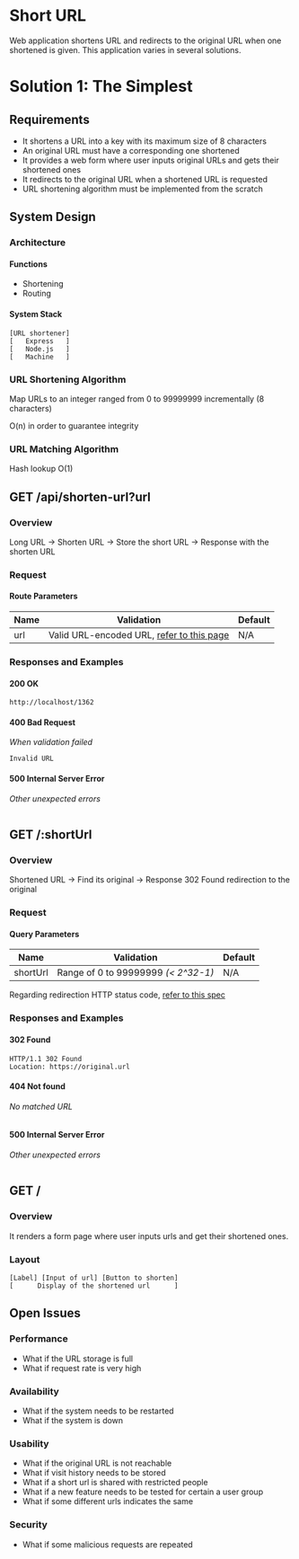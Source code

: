 # Short URL

Web application shortens URL and redirects to the original URL when one shortened is given. This application varies in several solutions.

# Solution 1: The Simplest

## Requirements

- It shortens a URL into a key with its maximum size of 8 characters
- An original URL must have a corresponding one shortened
- It provides a web form where user inputs original URLs and gets their shortened ones
- It redirects to the original URL when a shortened URL is requested
- URL shortening algorithm must be implemented from the scratch

## System Design

### Architecture

#### Functions

- Shortening
- Routing

#### System Stack

```
[URL shortener]
[   Express   ]
[   Node.js   ]
[   Machine   ]
```

### URL Shortening Algorithm

Map URLs to an integer ranged from 0 to 99999999 incrementally (8 characters)

O(n) in order to guarantee integrity

### URL Matching Algorithm

Hash lookup O(1)



## GET /api/shorten-url?url

### Overview

Long URL -> Shorten URL -> Store the short URL -> Response with the shorten URL

### Request

#### Route Parameters

| Name | Validation                               | Default |
| ---- | ---------------------------------------- | ------- |
| url  | Valid URL-encoded URL, [refer to this page](http://urlregex.com/) | N/A     |

### Responses and Examples

#### 200 OK

```
http://localhost/1362
```

#### 400 Bad Request

*When validation failed*

```
Invalid URL
```

#### 500 Internal Server Error

*Other unexpected errors*

```

```



## GET /:shortUrl

### Overview

Shortened URL -> Find its original -> Response 302 Found redirection to the original

### Request

#### Query Parameters

| Name     | Validation                          | Default |
| -------- | ----------------------------------- | ------- |
| shortUrl | Range of 0 to 99999999 *(< 2^32-1)* | N/A     |

Regarding redirection HTTP status code, [refer to this spec](https://www.greenbytes.de/tech/webdav/draft-ietf-httpbis-p2-semantics-26.html#rfc.section.6.4.p.2)

### Responses and Examples

#### 302 Found

```
HTTP/1.1 302 Found
Location: https://original.url
```

#### 404 Not found

*No matched URL*

```

```

#### 500 Internal Server Error

*Other unexpected errors*

```

```



## GET /

### Overview

It renders a form page where user inputs urls and get their shortened ones.

### Layout

```
[Label] [Input of url] [Button to shorten]
[      Display of the shortened url      ]
```

## Open Issues

### Performance

- What if the URL storage is full
- What if request rate is very high

### Availability

- What if the system needs to be restarted
- What if the system is down

### Usability

- What if the original URL is not reachable
- What if visit history needs to be stored
- What if a short url is shared with restricted people
- What if a new feature needs to be tested for certain a user group
- What if some different urls indicates the same

### Security

- What if some malicious requests are repeated